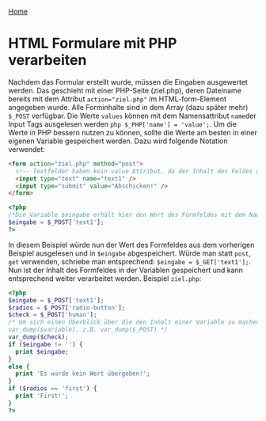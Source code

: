 [Home](README.md)

# HTML Formulare mit PHP verarbeiten

Nachdem das Formular erstellt wurde, müssen die Eingaben ausgewertet werden. Das geschieht mit einer PHP-Seite (ziel.php), deren Dateiname bereits mit dem Attribut `action="ziel.php"` im HTML-form-Element angegeben wurde. Alle Forminhalte sind in dem Array (dazu später mehr) `$_POST` verfügbar. Die Werte `values` können mit dem Namensattribut `name`der Input Tags ausgelesen werden `php $_PHP['name'] = 'value';`. Um die Werte in PHP bessern nutzen zu können, sollte die Werte am besten in einer eigenen Variable gespeichert werden. Dazu wird folgende Notation verwendet:
```html
<form action="ziel.php" method="post">
  <!-- Textfelder haben kein value Attribut, da der Inhalt des Feldes übergeben wird.-->
  <input type="text" name="text1" />
  <input type="submit" value="Abschicken!" />
</form>
```
```php
<?php
/*Die Variable $eingabe erhält hier den Wert des Formfeldes mit dem Namen text1*/
$eingabe = $_POST['text1'];
?>
``` 
In diesem Beispiel würde nun der Wert des Formfeldes aus dem vorherigen Beispiel ausgelesen und in `$eingabe` abgespeichert. Würde man statt `post`, `get` verwenden, schriebe man entsprechend: `$eingabe = $_GET['text1'];`. Nun ist der Inhalt des Formfeldes in der Variablen gespeichert und kann entsprechend weiter verarbeitet werden.
Beispiel `ziel.php`:
```php
<?php
$eingabe = $_POST['text1'];
$radios = $_POST['radio-button'];
$check = $_POST['human'];
/* Um sich einen Überblick über die den Inhalt einer Variable zu machen verwenden sie die php Funktion
var_dump($variable). z.B. var_dump($_POST) */
var_dump($check);
if ($eingabe != '') {
  print $eingabe;
}
else {
  print 'Es wurde kein Wert übergeben!';
}
if ($radios == 'first') {
  print 'First!';
}
?>
```
